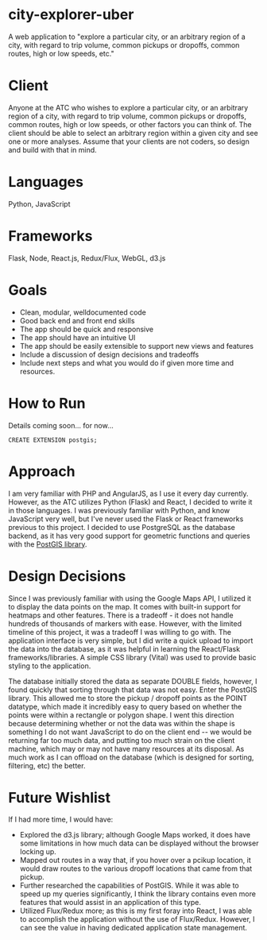 # city-explorer-uber
A web application to "explore a particular city, or an arbitrary region of a city, with regard to trip volume, common pickups or dropoffs, common routes, high or low speeds, etc."

# Client

Anyone at the ATC who wishes to explore a particular city, or an arbitrary region of a city, with regard to trip volume, common pickups or dropoffs, common routes, high or low speeds, or other factors you can think of. The client should be able to select an arbitrary region within a given city and see one or more analyses. Assume that your clients are not coders, so design and build with that in mind.

# Languages

Python, JavaScript

# Frameworks

Flask, Node, React.js, Redux/Flux, WebGL, d3.js

# Goals
- Clean, modular, well­documented code
- Good back end and front end skills
- The app should be quick and responsive
- The app should have an intuitive UI
- The app should be easily extensible to support new views and features
- Include a discussion of design decisions and tradeoffs
- Include next steps and what you would do if given more time and resources.


# How to Run
Details coming soon... for now...
```
CREATE EXTENSION postgis;
```


# Approach
I am very familiar with PHP and AngularJS, as I use it every day currently. However, as the ATC utilizes Python (Flask) and React, I decided to write it in those languages. I was previously familiar with Python, and know JavaScript very well, but I've never used the Flask or React frameworks previous to this project. I decided to use PostgreSQL as the database backend, as it has very good support for geometric functions and queries with the [PostGIS library](http://postgis.net/install/).

# Design Decisions
Since I was previously familiar with using the Google Maps API, I utilized it to display the data points on the map. It comes with built-in support for heatmaps and other features. There is a tradeoff - it does not handle hundreds of thousands of markers with ease. However, with the limited timeline of this project, it was a tradeoff I was willing to go with. The application interface is very simple, but I did write a quick upload to import the data into the database, as it was helpful in learning the React/Flask frameworks/libraries. A simple CSS library (Vital) was used to provide basic styling to the application. 

The database initially stored the data as separate DOUBLE fields, however, I found quickly that sorting through that data was not easy. Enter the PostGIS library. This allowed me to store the pickup / dropoff points as the POINT datatype, which made it incredibly easy to query based on whether the points were within a rectangle or polygon shape. I went this direction because determining whether or not the data was within the shape is something I do not want JavaScript to do on the client end -- we would be returning far too much data, and putting too much strain on the client machine, which may or may not have many resources at its disposal. As much work as I can offload on the database (which is designed for sorting, filtering, etc) the better.

# Future Wishlist
If I had more time, I would have:
- Explored the d3.js library; although Google Maps worked, it does have some limitations in how much data can be displayed without the browser locking up.
- Mapped out routes in a way that, if you hover over a pcikup location, it would draw routes to the various dropoff locations that came from that pickup.
- Further researched the capabilities of PostGIS. While it was able to speed up my queries significantly, I think the library contains even more features that would assist in an application of this type.
- Utilized Flux/Redux more; as this is my first foray into React, I was able to accomplish the application without the use of Flux/Redux. However, I can see the value in having dedicated application state management.

